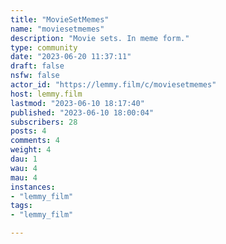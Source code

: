 ```yaml
---
title: "MovieSetMemes" 
name: "moviesetmemes"
description: "Movie sets. In meme form."
type: community
date: "2023-06-20 11:37:11"
draft: false
nsfw: false
actor_id: "https://lemmy.film/c/moviesetmemes"
host: lemmy.film
lastmod: "2023-06-10 18:17:40"
published: "2023-06-10 18:00:04"
subscribers: 28
posts: 4
comments: 4
weight: 4
dau: 1
wau: 4
mau: 4
instances:
- "lemmy_film"
tags: 
- "lemmy_film"

---
```

